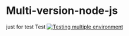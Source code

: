 # Multi-version-node-js
just for test
Test
[![Testing multiple environment](https://github.com/chandra-stack/Multi-version-node-js/actions/workflows/main.yml/badge.svg?branch=sprint34&event=workflow_dispatch)](https://github.com/chandra-stack/Multi-version-node-js/actions/workflows/main.yml)

